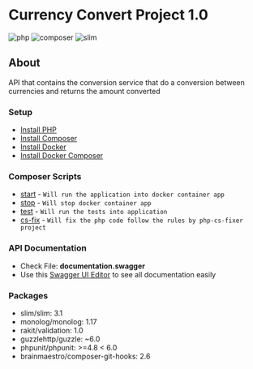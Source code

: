 # Currency Convert Project 1.0

 ![php](https://img.shields.io/badge/PHP-v7.2.12-red.svg) ![composer](https://img.shields.io/badge/composer-v1.7.2-yellow.svg) ![slim](https://img.shields.io/badge/slim-v3.1-blue.svg)  
## About

API that contains the conversion service that do a conversion between currencies and returns the amount converted
### Setup
  - [Install PHP](PHP)
  - [Install Composer](composer)
  - [Install Docker](docker)
  - [Install Docker Composer](docker-compose)
### Composer Scripts
  - [start](docker-compose-up) - `Will run the application into docker container app`
  - [stop](docker-compose-down) - `Will stop docker container app`
  - [test](phpunit) - `Will run the tests into application`
  - [cs-fix](php-fixer) - `Will fix the php code follow the rules by php-cs-fixer project`
 ### API Documentation
  - Check File: **documentation.swagger**
  - Use this [Swagger UI Editor](swagger-ui-editor) to see all documentation easily
### Packages
  - slim/slim: 3.1
  - monolog/monolog: 1.17
  - rakit/validation: 1.0
  - guzzlehttp/guzzle: ~6.0
  - phpunit/phpunit: >=4.8 < 6.0
  - brainmaestro/composer-git-hooks: 2.6

[PHP]: https://secure.php.net/manual/en/install.php
[composer]: https://getcomposer.org/download/
[docker]: https://docs.docker.com/install/
[docker-compose]: https://docs.docker.com/compose/install/
[documentation]: https://swagger.io
[php-fixer]: https://github.com/FriendsOfPHP/PHP-CS-Fixer
[phpunit]: https://phpunit.de
[docker-compose-up]: https://docs.docker.com/compose/reference/up/
[docker-compose-down]: https://docs.docker.com/compose/reference/down/
[swagger-ui-editor]: https://editor.swagger.io